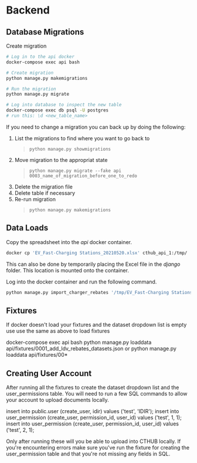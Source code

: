 # Backend

## Database Migrations

Create migration

```bash
# Log in to the api docker
docker-compose exec api bash

# Create migration
python manage.py makemigrations

# Run the migration
python manage.py migrate

# Log into database to inspect the new table
docker-compose exec db psql -U postgres
# run this: \d <new_table_name>
```

If you need to change a migration you can back up by doing the following:

1. List the migrations to find where you want to go back to
   > `python manage.py showmigrations`
2. Move migration to the appropriat state
   > `python manage.py migrate --fake api 0003_name_of_migration_before_one_to_redo`
3. Delete the migration file
4. Delete table if necessary
5. Re-run migration
   > `python manage.py makemigrations`

## Data Loads

Copy the spreadsheet into the _api_ docker container.

```bash
docker cp 'EV_Fast-Charging Stations_20210520.xlsx' cthub_api_1:/tmp/
```

This can also be done by temporarily placing the Excel file in the _django_ folder. This location is mounted onto the container.

Log into the docker container and run the following command.

```bash
python manage.py import_charger_rebates '/tmp/EV_Fast-Charging Stations_20210520.xlsx'
```

## Fixtures

If docker doesn't load your fixtures and the dataset dropdown list is empty use
use the same as above to load fixtures

docker-compose exec api bash
python manage.py loaddata api/fixtures/0001_add_ldv_rebates_datasets.json
or
python manage.py loaddata api/fixtures/00\*

## Creating User Account

After running all the fixtures to create the dataset dropdown list and the user_permissions table.
You will need to run a few SQL commands to allow your account to upload documents locally.

insert into public.user (create_user, idir) values ('test', 'IDIR');
insert into user_permission (create_user, permission_id, user_id) values ('test', 1, 1);
insert into user_permission (create_user, permission_id, user_id) values ('test', 2, 1);

Only after running these will you be able to upload into CTHUB locally.
If you're encountering errors make sure you've run the fixture for creating the user_permission table and that you're not missing any fields in SQL.
